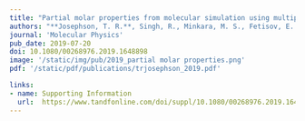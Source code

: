 ```yaml
---
title: "Partial molar properties from molecular simulation using multiple linear regression"
authors: "**Josephson, T. R.**, Singh, R., Minkara, M. S., Fetisov, E. O., and Siepmann, J. I."
journal: 'Molecular Physics'
pub_date: 2019-07-20
doi: 10.1080/00268976.2019.1648898
image: '/static/img/pub/2019_partial molar properties.png'
pdf: '/static/pdf/publications/trjosephson_2019.pdf'

links:
- name: Supporting Information
  url:  https://www.tandfonline.com/doi/suppl/10.1080/00268976.2019.1648898
---
```

